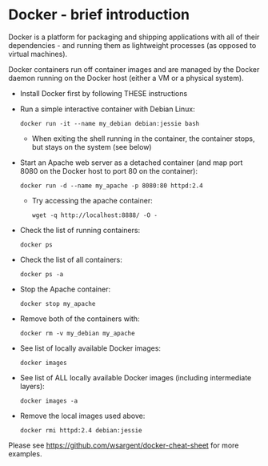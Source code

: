 
# Docker - brief introduction #

Docker is a platform for packaging and shipping applications with all of their dependencies - and running them as lightweight processes (as opposed to virtual machines).

Docker containers run off container images and are managed by the Docker daemon running on the Docker host (either a VM or a physical system).

* Install Docker first by following THESE instructions

* Run a simple interactive container with Debian Linux: 

      docker run -it --name my_debian debian:jessie bash

  * When exiting the shell running in the container, the container stops, but stays on the system (see below)

* Start an Apache web server as a detached container (and map port 8080 on the Docker host to port 80 on the container):

      docker run -d --name my_apache -p 8080:80 httpd:2.4

  * Try accessing the apache container:

        wget -q http://localhost:8888/ -O -

* Check the list of running containers:

      docker ps

* Check the list of all containers:

      docker ps -a

* Stop the Apache container:

      docker stop my_apache

* Remove both of the containers with:

      docker rm -v my_debian my_apache

* See list of locally available Docker images:

      docker images

* See list of ALL locally available Docker images (including intermediate layers):

      docker images -a

* Remove the local images used above:

      docker rmi httpd:2.4 debian:jessie


Please see https://github.com/wsargent/docker-cheat-sheet for more examples.

